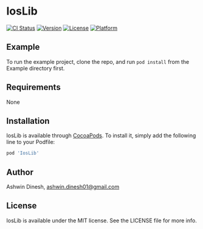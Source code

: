 # IosLib

[![CI Status](https://img.shields.io/travis/ashwin.dinesh01@gmail.com/IosLib.svg?style=flat)](https://travis-ci.org/ashwin.dinesh01@gmail.com/IosLib)
[![Version](https://img.shields.io/cocoapods/v/IosLib.svg?style=flat)](https://cocoapods.org/pods/IosLib)
[![License](https://img.shields.io/cocoapods/l/IosLib.svg?style=flat)](https://cocoapods.org/pods/IosLib)
[![Platform](https://img.shields.io/cocoapods/p/IosLib.svg?style=flat)](https://cocoapods.org/pods/IosLib)

## Example

To run the example project, clone the repo, and run `pod install` from the Example directory first.

## Requirements

None

## Installation

IosLib is available through [CocoaPods](https://cocoapods.org). To install
it, simply add the following line to your Podfile:

```ruby
pod 'IosLib'
```

## Author

Ashwin Dinesh, ashwin.dinesh01@gmail.com

## License

IosLib is available under the MIT license. See the LICENSE file for more info.
